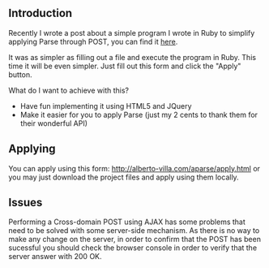 ## Introduction

Recently I wrote a post about a simple program I wrote in Ruby to simplify applying Parse through POST, you can find it [here][1].

It was as simpler as filling out a file and execute the program in Ruby. This time it will be even simpler. Just fill out this form and click the "Apply" button.

What do I want to achieve with this?

* Have fun implementing it using HTML5 and JQuery
* Make it easier for you to apply Parse (just my 2 cents to thank them for their wonderful API)

## Applying 

You can apply using this form: http://alberto-villa.com/aparse/apply.html or you may just download the project files and apply using them locally.

## Issues

Performing a Cross-domain POST using AJAX has some problems that need to be solved with some server-side mechanism. As there is no way to make any change on the server, in order to confirm that the POST has been sucessful you should check the browser console in order to verify that the server answer with 200 OK.

[1]: https://github.com/albertovilla/aparse